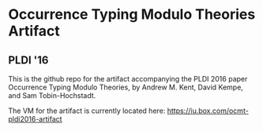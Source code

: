 # Occurrence Typing Modulo Theories Artifact 
## PLDI '16

This is the github repo for the artifact accompanying the PLDI 2016 paper
Occurrence Typing Modulo Theories, by Andrew M. Kent, David Kempe, and Sam 
Tobin-Hochstadt.

The VM for the artifact is currently located here:
https://iu.box.com/ocmt-pldi2016-artifact
